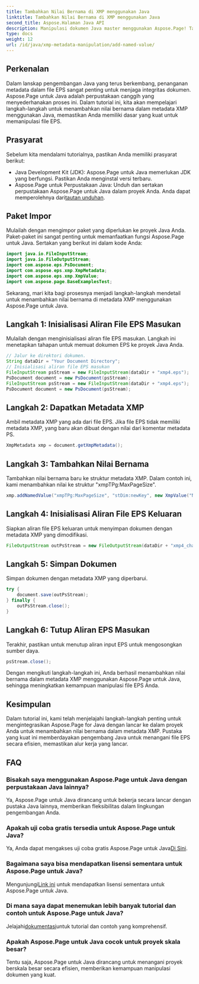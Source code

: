```yaml
---
title: Tambahkan Nilai Bernama di XMP menggunakan Java
linktitle: Tambahkan Nilai Bernama di XMP menggunakan Java
second_title: Aspose.Halaman Java API
description: Manipulasi dokumen Java master menggunakan Aspose.Page! Tambahkan nilai bernama dengan mudah dalam metadata XMP dengan panduan langkah demi langkah kami untuk integrasi yang lancar.
type: docs
weight: 12
url: /id/java/xmp-metadata-manipulation/add-named-value/
---
```

## Perkenalan
Dalam lanskap pengembangan Java yang terus berkembang, penanganan metadata dalam file EPS sangat penting untuk menjaga integritas dokumen. Aspose.Page untuk Java adalah perpustakaan canggih yang menyederhanakan proses ini. Dalam tutorial ini, kita akan mempelajari langkah-langkah untuk menambahkan nilai bernama dalam metadata XMP menggunakan Java, memastikan Anda memiliki dasar yang kuat untuk memanipulasi file EPS.
## Prasyarat
Sebelum kita mendalami tutorialnya, pastikan Anda memiliki prasyarat berikut:
- Java Development Kit (JDK): Aspose.Page untuk Java memerlukan JDK yang berfungsi. Pastikan Anda menginstal versi terbaru.
- Aspose.Page untuk Perpustakaan Java: Unduh dan sertakan perpustakaan Aspose.Page untuk Java dalam proyek Anda. Anda dapat memperolehnya dari[tautan unduhan](https://releases.aspose.com/page/java/).
## Paket Impor
Mulailah dengan mengimpor paket yang diperlukan ke proyek Java Anda. Paket-paket ini sangat penting untuk memanfaatkan fungsi Aspose.Page untuk Java. Sertakan yang berikut ini dalam kode Anda:
```java
import java.io.FileInputStream;
import java.io.FileOutputStream;
import com.aspose.eps.PsDocument;
import com.aspose.eps.xmp.XmpMetadata;
import com.aspose.eps.xmp.XmpValue;
import com.aspose.page.BaseExamplesTest;
```
Sekarang, mari kita bagi prosesnya menjadi langkah-langkah mendetail untuk menambahkan nilai bernama di metadata XMP menggunakan Aspose.Page untuk Java.
## Langkah 1: Inisialisasi Aliran File EPS Masukan
Mulailah dengan menginisialisasi aliran file EPS masukan. Langkah ini menetapkan tahapan untuk memuat dokumen EPS ke proyek Java Anda.
```java
// Jalur ke direktori dokumen.
String dataDir = "Your Document Directory";
// Inisialisasi aliran file EPS masukan
FileInputStream psStream = new FileInputStream(dataDir + "xmp4.eps");
PsDocument document = new PsDocument(psStream);
FileInputStream psStream = new FileInputStream(dataDir + "xmp4.eps");
PsDocument document = new PsDocument(psStream);
```
## Langkah 2: Dapatkan Metadata XMP
Ambil metadata XMP yang ada dari file EPS. Jika file EPS tidak memiliki metadata XMP, yang baru akan dibuat dengan nilai dari komentar metadata PS.
```java
XmpMetadata xmp = document.getXmpMetadata();
```
## Langkah 3: Tambahkan Nilai Bernama
Tambahkan nilai bernama baru ke struktur metadata XMP. Dalam contoh ini, kami menambahkan nilai ke struktur "xmpTPg:MaxPageSize".
```java
xmp.addNamedValue("xmpTPg:MaxPageSize", "stDim:newKey", new XmpValue("NewValue"));
```
## Langkah 4: Inisialisasi Aliran File EPS Keluaran
Siapkan aliran file EPS keluaran untuk menyimpan dokumen dengan metadata XMP yang dimodifikasi.
```java
FileOutputStream outPsStream = new FileOutputStream(dataDir + "xmp4_changed.eps");
```
## Langkah 5: Simpan Dokumen
Simpan dokumen dengan metadata XMP yang diperbarui.
```java
try {
    document.save(outPsStream);
} finally {
    outPsStream.close();
}
```
## Langkah 6: Tutup Aliran EPS Masukan
Terakhir, pastikan untuk menutup aliran input EPS untuk mengosongkan sumber daya.
```java
psStream.close();
```
Dengan mengikuti langkah-langkah ini, Anda berhasil menambahkan nilai bernama dalam metadata XMP menggunakan Aspose.Page untuk Java, sehingga meningkatkan kemampuan manipulasi file EPS Anda.
## Kesimpulan
Dalam tutorial ini, kami telah menjelajahi langkah-langkah penting untuk mengintegrasikan Aspose.Page for Java dengan lancar ke dalam proyek Anda untuk menambahkan nilai bernama dalam metadata XMP. Pustaka yang kuat ini memberdayakan pengembang Java untuk menangani file EPS secara efisien, memastikan alur kerja yang lancar.
## FAQ
### Bisakah saya menggunakan Aspose.Page untuk Java dengan perpustakaan Java lainnya?
Ya, Aspose.Page untuk Java dirancang untuk bekerja secara lancar dengan pustaka Java lainnya, memberikan fleksibilitas dalam lingkungan pengembangan Anda.
### Apakah uji coba gratis tersedia untuk Aspose.Page untuk Java?
 Ya, Anda dapat mengakses uji coba gratis Aspose.Page untuk Java[Di Sini](https://releases.aspose.com/).
### Bagaimana saya bisa mendapatkan lisensi sementara untuk Aspose.Page untuk Java?
 Mengunjungi[Link ini](https://purchase.aspose.com/temporary-license/) untuk mendapatkan lisensi sementara untuk Aspose.Page untuk Java.
### Di mana saya dapat menemukan lebih banyak tutorial dan contoh untuk Aspose.Page untuk Java?
 Jelajahi[dokumentasi](https://reference.aspose.com/page/java/)untuk tutorial dan contoh yang komprehensif.
### Apakah Aspose.Page untuk Java cocok untuk proyek skala besar?
Tentu saja, Aspose.Page untuk Java dirancang untuk menangani proyek berskala besar secara efisien, memberikan kemampuan manipulasi dokumen yang kuat.